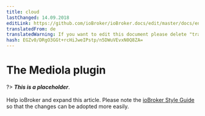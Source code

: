 ```yaml
---
title: cloud
lastChanged: 14.09.2018
editLink: https://github.com/ioBroker/ioBroker.docs/edit/master/docs/en/cloud/mediola.md
translatedFrom: de
translatedWarning: If you want to edit this document please delete "translatedFrom" field, elsewise this document will be translated automatically again
hash: EGZv0/DRgO3GGt+rcHiJweIPstp/n5DWuVEvxN0Q8ZA=
---
```

# The Mediola plugin
?> ***This is a placeholder***.<br><br> Help ioBroker and expand this article. Please note the [ioBroker Style Guide](community/styleguidedoc) so that the changes can be adopted more easily.